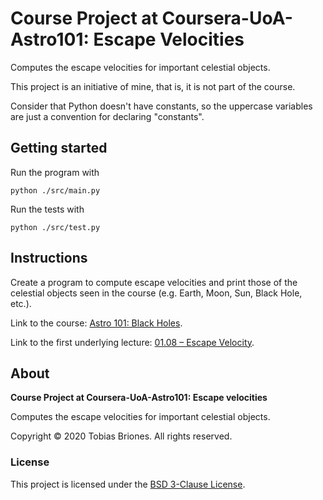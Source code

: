 # Course Project at Coursera-UoA-Astro101: Escape Velocities

Computes the escape velocities for important celestial objects.

This project is an initiative of mine, that is, it is not part of the course.

Consider that Python doesn't have constants, so the uppercase variables are just a convention for declaring
"constants".

## Getting started

Run the program with

``python ./src/main.py``

Run the tests with

``python ./src/test.py``

## Instructions

Create a program to compute escape velocities and print those of the celestial objects seen in the course (e.g. Earth,
Moon, Sun, Black Hole, etc.).

Link to the course: [Astro 101: Black Holes](https://www.coursera.org/learn/black-holes-astro-101/home/welcome).

Link to the first underlying
lecture: [01.08 – Escape Velocity](https://www.coursera.org/learn/black-holes-astro-101/lecture/taSgE/01-08-escape-velocity).

## About

**Course Project at Coursera-UoA-Astro101: Escape velocities**

Computes the escape velocities for important celestial objects.

Copyright © 2020 Tobias Briones. All rights reserved.

### License

This project is licensed under the [BSD 3-Clause License](./LICENSE).
